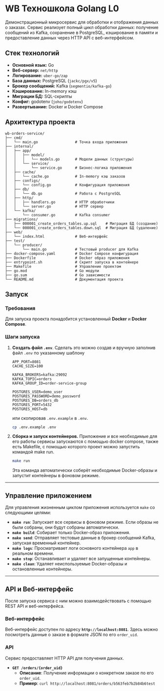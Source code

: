 # WB Техношкола Golang L0

Демонстрационный микросервис для обработки и отображения данных о заказах. Сервис реализует полный цикл обработки данных: получение сообщений из Kafka, сохранение в PostgreSQL, кэширование в памяти и предоставление данных через HTTP API с веб-интерфейсом.

## Стек технологий
* **Основной язык:** Go
* **Веб-сервер:** `net/http`
* **Логирование:** `uber-go/zap`
* **База данных:** PostgreSQL (`jackc/pgx/v5`)
* **Брокер сообщений:** Kafka (`segmentio/kafka-go`)
* **Кэширование:** In-memory кэш
* **Миграции БД:** SQL-скрипты
* **Конфиг:** godotenv (`joho/godotenv`)
* **Развертывание:** Docker и Docker Compose

## Архитектура проекта
```
wb-orders-service/
├── cmd/
│   └── main.go                 # Точка входа приложения
├── internal/
│   ├── app/
│   │   ├── model/
│   │   │   └── models.go       # Модели данных (структуры)
│   │   └── service/
│   │       └── service.go      # Бизнес-логика приложения
│   ├── cache/
│   │   └── cache.go            # In-memory кэш заказов
│   ├── configs/
│   │   └── config.go           # Конфигурация приложения
│   ├── db/
│   │   └── db.go               # Работа с PostgreSQL
│   ├── http/
│   │   ├── handlers.go         # HTTP обработчики
│   │   └── server.go           # HTTP сервер
│   └── kafka/
│       └── consumer.go         # Kafka consumer
├── migrations/
│   ├── 000001_create_orders_tables.up.sql    # Миграция БД (создание)
│   └── 000001_create_orders_tables.down.sql  # Миграция БД (удаление)
├── web/
│   └── index.html              # Веб-интерфейс
├── test/
│   └── producer/
│       └── main.go             # Тестовый producer для Kafka
├── docker-compose.yaml         # Docker Compose конфигурация
├── Dockerfile                  # Docker образ приложения
├── entrypoint.sh               # Скрипт запуска в контейнере
├── Makefile                    # Управление проектом
├── go.mod                      # Go модули
├── go.sum                      # Go зависимости
└── README.md                   # Документация проекта
```

## Запуск

### Требования

Для запуска проекта понадобится установленный **Docker** и **Docker Compose**.

### Шаги запуска

1.  **Создать файл `.env`**.
    Сделать это можно создав и вручную заполнив файл `.env` по указанному шаблону
    ```
    APP_PORT=8081
    CACHE_SIZE=100

    KAFKA_BROKERS=kafka:29092
    KAFKA_TOPIC=orders
    KAFKA_GROUP_ID=order-service-group

    POSTGRES_USER=demo_user
    POSTGRES_PASSWORD=demo_password
    POSTGRES_DB=orders_db
    POSTGRES_PORT=5432
    POSTGRES_HOST=db
    ```

    или скопировав `.env.example` в `.env`.

    ```bash
    cp .env.example .env
    ```

2.  **Сборка и запуск контейнеров.**
    Приложение и все необходимые для его работы сервисы запускаются с помощью docker compose, также есть Makefile, с помощью которого проект можно запустить командой make run.

    ```bash
    make run
    ```

    Эта команда автоматически соберёт необходимые Docker-образы и запустит контейнеры в фоновом режиме.

---
## Управление приложением

Для управления жизненным циклом приложения используется `make` со следующими целями:
* **`make run`**: Запускает все сервисы в фоновом режиме. Если образы не были собраны, они будут собраны автоматически.
* **`make build`**: Собирает только Docker-образ приложения.
* **`make send`**: Отправляет тестовые данные в брокер сообщений Kafka, запуская временный контейнер.
* **`make logs`**: Просматривает логи основного контейнера `app` в реальном времени.
* **`make stop`**: Останавливает и удаляет все запущенные контейнеры.
* **`make clean`**: Удаляет неиспользуемые Docker-образы и остановленные контейнеры.

---
## API и Веб-интерфейс

После запуска сервиса с ним можно взаимодействовать с помощью REST API и веб-интерфейса.

### Веб-интерфейс
Веб-интерфейс доступен по адресу **`http://localhost:8081`**.
Здесь можно посмотреть данные о заказе в формате JSON по его `order_uid`.

### API
Сервис предоставляет HTTP API для получения данных.
* **`GET /orders/{order_uid}`**
  * **Описание**: Получение информации о конкретном заказе по его `order_uid`.
  * **Пример**: `curl http://localhost:8081/orders/b563feb7b2b84b6test`
